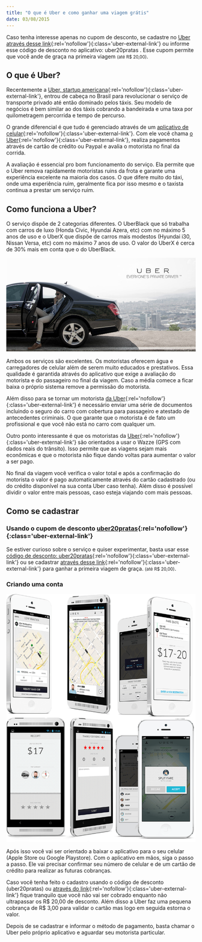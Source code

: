 ```yaml
---
title: "O que é Uber e como ganhar uma viagem grátis"
date: 03/08/2015
---
```



Caso tenha interesse apenas no cupom de desconto, se cadastre no [Uber através desse link](https://www.uber.com/invite/uber20pratas){:rel='nofollow'}{:class='uber-external-link'} ou informe esse código de desconto no aplicativo: uber20pratas . Esse cupom permite que você ande de graça na primeira viagem <small>(até R$ 20,00)</small>.

## O que é Uber?

Recentemente a [Uber, startup americana](https://www.uber.com/invite/uber20pratas){:rel='nofollow'}{:class='uber-external-link'}, entrou de cabeça no Brasil para revolucionar o serviço de transporte privado até então dominado pelos táxis.
Seu modelo de negócios é bem similar ao dos táxis cobrando a bandeirada e uma taxa por quilometragem percorrida e tempo de percurso.

O grande diferencial é que tudo é gerenciado através de um [aplicativo de celular](https://www.uber.com/invite/uber20pratas){:rel='nofollow'}{:class='uber-external-link'}. Com ele você chama [o Uber](https://www.uber.com/invite/uber20pratas){:rel='nofollow'}{:class='uber-external-link'}, realiza pagamentos através de cartão de crédito ou Paypal e avalia o motorista no final da corrida.

A avaliação é essencial pro bom funcionamento do serviço. Ela permite que o Uber remova rapidamente motoristas ruins da frota e garante uma experiência excelente na maioria dos casos. O que difere muito do táxi, onde uma experiência ruim, geralmente fica por isso mesmo e o taxista continua a prestar um serviço ruim.

## Como funciona a Uber?

O serviço dispõe de 2 categorias diferentes. O UberBlack que só trabalha com carros de luxo (Honda Civic, Hyundai Azera, etc) com no máximo 5 anos de uso e o UberX que dispõe de carros mais modestos (Hyundai i30, Nissan Versa, etc) com no máximo 7 anos de uso. O valor do UberX é cerca de 30% mais em conta que o do UberBlack.

![Categorias do Uber](/images/uber4.jpg)

Ambos os serviços são excelentes. Os motoristas oferecem água e carregadores de celular além de serem muito educados e prestativos. Essa qualidade é garantida através do aplicativo que exige a avaliação do motorista e do passageiro no final da viagem. Caso a média comece a ficar baixa o próprio sistema remove a permissão do motorista.

Além disso para se tornar um motorista [da Uber](https://www.uber.com/invite/uber20pratas){:rel='nofollow'}{:class='uber-external-link'} é necessário enviar uma série de documentos incluindo o seguro do carro com cobertura para passageiro e atestado de antecedentes criminais. O que garante que o motorista é de fato um profissional e que você não está no carro com qualquer um.

Outro ponto interessante é que os motoristas da [Uber](https://www.uber.com/invite/uber20pratas){:rel='nofollow'}{:class='uber-external-link'} são orientados a usar o Wazze (GPS com dados reais do trânsito). Isso permite que as viagens sejam mais econômicas e que o motorista não fique dando voltas para aumentar o valor a ser pago.

No final da viagem você verifica o valor total e após a confirmação do motorista o valor é pago automaticamente através do cartão cadastrado (ou do crédito disponível na sua conta Uber caso tenha). Além disso é possível dividir o valor entre mais pessoas, caso esteja viajando com mais pessoas.

## Como se cadastrar

### Usando o cupom de desconto [uber20pratas](https://www.uber.com/invite/uber20pratas){:rel='nofollow'}{:class='uber-external-link'}

Se estiver curioso sobre o serviço e quiser experimentar, basta usar esse [código de desconto: uber20pratas](https://www.uber.com/invite/uber20pratas){:rel='nofollow'}{:class='uber-external-link'} ou se cadastrar [através desse link](https://www.uber.com/invite/uber20pratas){:rel='nofollow'}{:class='uber-external-link'} para ganhar a primeira viagem de graça. <small>(até R$ 20,00)</small>.

### Criando uma conta

![Como criar uma conta no Uber](/images/uber1.png)

Após isso você vai ser orientado a baixar o aplicativo para o seu celular (Apple Store ou Google Playstore). Com o aplicativo em mãos, siga o passo a passo. Ele vai precisar confirmar seu número de celular e de um cartão de crédito para realizar as futuras cobranças.

Caso você tenha feito o cadastro usando o código de desconto (uber20pratas) ou [através do link](https://www.uber.com/invite/uber20pratas){:rel='nofollow'}{:class='uber-external-link'} fique tranquilo que você não vai ser cobrado enquanto não ultrapassar os R$ 20,00 de desconto. Além disso a Uber faz uma pequena cobrança de R$ 3,00 para validar o cartão mas logo em seguida estorna o valor.

Depois de se cadastrar e informar o método de pagamento, basta chamar o Uber pelo próprio aplicativo e aguardar seu motorista particular.
